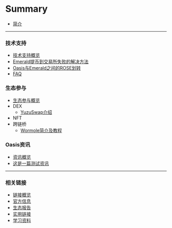 # Summary

* [简介](README.md)

------



### 技术支持

- [技术支持概览](./dev_support/概览.md)
- [Emerald提币到交易所失败的解决方法](./dev_support/Emerald提币到币安失败解决方法.md)
- [Oasis与Emerald之间的ROSE划转](./dev_support/Oasis与Emerald之间的ROSE划转/Oasis与Emerald之间的ROSE划转.md)
- [FAQ](./dev_support/FAQ.md)

### 生态参与

- [生态参与概览](./ecosystem_paticipate/概览.md)
- DEX
  - [YuzuSwap介绍](./ecosystem_paticipate/dex/yuzuswap/YuzuSwap介绍.md)
- NFT
- 跨链桥
  - [Wormole简介及教程](ecosystem_paticipate/bridge/wormhole/Wormhole简介及教程.md)

### Oasis资讯

- [资讯概览](./oasis_info/概览.md)
- [这是一篇测试资讯](./oasis_info/这是一篇测试资讯.md)
------



### 相关链接

- [链接概览](./links/概览.md)
- [官方信息](./links/官方信息.md)
- [生态报告](./links/生态报告.md)
- [实用链接](./links/实用链接.md)
- [学习资料](./links/学习资料.md)
